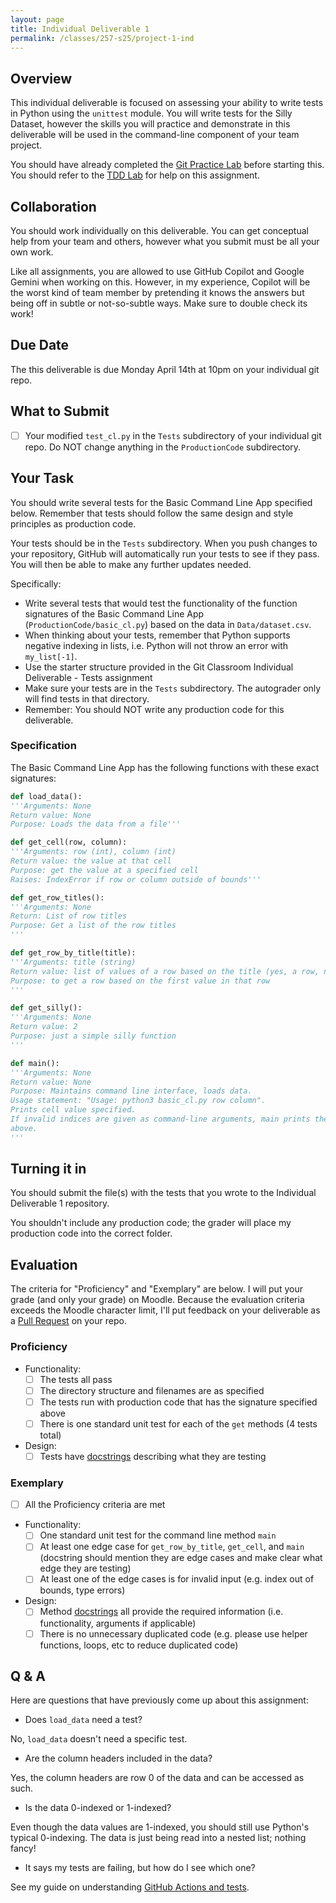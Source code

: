 ```yaml
---
layout: page
title: Individual Deliverable 1
permalink: /classes/257-s25/project-1-ind
---
```


## Overview

This individual deliverable is focused on assessing your ability to write tests in Python using the `unittest` module.
You will write tests for the Silly Dataset, however the skills you will practice and demonstrate in this deliverable will be used in the command-line component of your team project.

You should have already completed the [Git Practice Lab](lab-git) before starting this.
You should refer to the [TDD Lab](tdd) for help on this assignment.

## Collaboration

You should work individually on this deliverable.
You can get conceptual help from your team and others, however what you submit must be all your own work.

Like all assignments, you are allowed to use GitHub Copilot and Google Gemini when working on this. However, in my experience, Copilot will be the worst kind of team member by pretending it knows the answers but being off in subtle or not-so-subtle ways. Make sure to double check its work!

## Due Date

The this deliverable is due Monday April 14th at 10pm on your individual git repo.

## What to Submit
- [ ] Your modified `test_cl.py` in the `Tests` subdirectory of your individual git repo. Do NOT change anything in the `ProductionCode` subdirectory.

## Your Task

You should write several tests for the Basic Command Line App specified below.
Remember that tests should follow the same design and style principles as production code. 

Your tests should be in the `Tests` subdirectory. When you push changes to your repository, GitHub will automatically run your tests to see if they pass. You will then be able to make any further updates needed.

Specifically:
* Write several tests that would test the functionality of the function signatures of the Basic Command Line App (`ProductionCode/basic_cl.py`) based on the data in `Data/dataset.csv`.
* When thinking about your tests, remember that Python supports negative indexing in lists, i.e. Python will not throw an error with `my_list[-1]`.
* Use the starter structure provided in the Git Classroom Individual Deliverable - Tests assignment
* Make sure your tests are in the `Tests` subdirectory. The autograder only will find tests in that directory.
* Remember: You should NOT write any production code for this deliverable.

### Specification

The Basic Command Line App has the following functions with these exact signatures:

```python
def load_data():
'''Arguments: None
Return value: None
Purpose: Loads the data from a file'''

def get_cell(row, column):
'''Arguments: row (int), column (int)
Return value: the value at that cell
Purpose: get the value at a specified cell
Raises: IndexError if row or column outside of bounds'''

def get_row_titles():
'''Arguments: None
Return: List of row titles
Purpose: Get a list of the row titles
'''

def get_row_by_title(title):
'''Arguments: title (string)
Return value: list of values of a row based on the title (yes, a row, not a column as you would expect :) ); if row title isn't in table, returns empty list
Purpose: to get a row based on the first value in that row
'''

def get_silly():
'''Arguments: None
Return value: 2
Purpose: just a simple silly function
'''

def main():
'''Arguments: None
Return value: None
Purpose: Maintains command line interface, loads data. 
Usage statement: "Usage: python3 basic_cl.py row column". 
Prints cell value specified.
If invalid indices are given as command-line arguments, main prints the usage statement 
above.
'''

```

## Turning it in

You should submit the file(s) with the tests that you wrote to the Individual Deliverable 1 repository.

You shouldn't include any production code; the grader will place my production code into the correct folder.

## Evaluation
The criteria for "Proficiency" and "Exemplary" are below. I will put your grade (and only your grade) on Moodle. Because the evaluation criteria exceeds the Moodle character limit, I'll put feedback on your deliverable as a [Pull Request](https://anyaevostinar.github.io/classes/257-f23/pr-guide) on your repo.

### Proficiency
* Functionality:
  - [ ] The tests all pass
  - [ ] The directory structure and filenames are as specified
  - [ ] The tests run with production code that has the signature specified above
  - [ ] There is one standard unit test for each of the `get` methods (4 tests total)
* Design:
  - [ ] Tests have [docstrings](https://peps.python.org/pep-0257/) describing what they are testing

### Exemplary
- [ ] All the Proficiency criteria are met
* Functionality:
  - [ ] One standard unit test for the command line method `main`
  - [ ] At least one edge case for `get_row_by_title`, `get_cell`, and `main` (docstring should mention they are edge cases and make clear what edge they are testing)
  - [ ] At least one of the edge cases is for invalid input (e.g. index out of bounds, type errors)
* Design:
  - [ ] Method [docstrings](https://peps.python.org/pep-0257/) all provide the required information (i.e. functionality, arguments if applicable)
  - [ ] There is no unnecessary duplicated code (e.g. please use helper functions, loops, etc to reduce duplicated code)

## Q & A
Here are questions that have previously come up about this assignment:

* Does `load_data` need a test?

No, `load_data` doesn't need a specific test. 

* Are the column headers included in the data?

Yes, the column headers are row 0 of the data and can be accessed as such.

* Is the data 0-indexed or 1-indexed?

Even though the data values are 1-indexed, you should still use Python's typical 0-indexing. The data is just being read into a nested list; nothing fancy!

* It says my tests are failing, but how do I see which one?

See my guide on understanding [GitHub Actions and tests](test-guide).